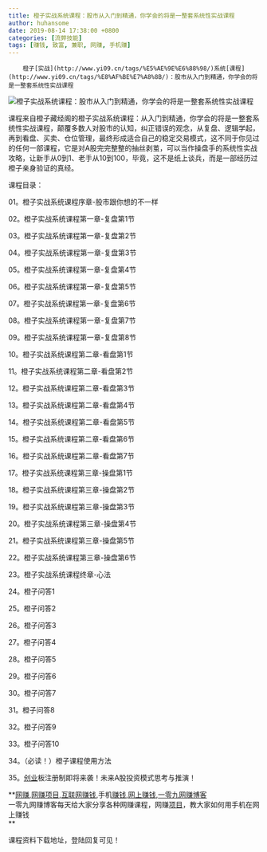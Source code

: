 ```yaml
---
title: 橙子实战系统课程：股市从入门到精通，你学会的将是一整套系统性实战课程
author: huhansome
date: 2019-08-14 17:38:00 +0800
categories: [流弊技能]
tags: [赚钱, 致富, 兼职, 网赚, 手机赚]
---
```



        橙子[实战](http://www.yi09.cn/tags/%E5%AE%9E%E6%88%98/)系统[课程](http://www.yi09.cn/tags/%E8%AF%BE%E7%A8%8B/)：股市从入门到精通，你学会的将是一整套系统性实战课程

![橙子实战系统课程：股市从入门到精通，你学会的将是一整套系统性实战课程](http://www.yi09.cn/zb_users/upload/2021/07/20210728221431162748167113755.jpeg)

课程来自橙子藏经阁的橙子实战系统课程：从入门到精通，你学会的将是一整套系统性实战课程，颠覆多数人对股市的认知，纠正错误的观念，从复盘、逻辑学起，再到看盘、买卖、仓位管理，最终形成适合自己的稳定交易模式，这不同于你见过的任何一部课程，它是对A股完完整整的抽丝剥茧，可以当作操盘手的系统性实战攻略，让新手从0到1、老手从10到100，毕竟，这不是纸上谈兵，而是一部经历过橙子亲身验证的真经。

  

课程目录：

  

01。橙子实战系统课程序章-股市跟你想的不一样

  

02。橙子实战系统课程第一章-复盘第1节

  

03。橙子实战系统课程第一章-复盘第2节

  

04。橙子实战系统课程第一章-复盘第3节

  

05。橙子实战系统课程第一章-复盘第4节

  

06。橙子实战系统课程第一章-复盘第5节

  

07。橙子实战系统课程第一章-复盘第6节

  

08。橙子实战系统课程第一章-复盘第7节

  

09。橙子实战系统课程第一章-复盘第8节

  

10。橙子实战系统课程第二章-看盘第1节

  

11。橙子实战系统课程第二章-看盘第2节

  

12。橙子实战系统课程第二章-看盘第3节

  

13。橙子实战系统课程第二章-看盘第4节

  

14。橙子实战系统课程第二章-看盘第5节

  

15。橙子实战系统课程第二章-看盘第6节

  

16。橙子实战系统课程第二章-看盘第7节

  

17。橙子实战系统课程第三章-操盘第1节

  

18。橙子实战系统课程第三章-操盘第2节

  

19。橙子实战系统课程第三章-操盘第3节

  

20。橙子实战系统课程第三章-操盘第4节

  

21。橙子实战系统课程第三章-操盘第5节

  

22。橙子实战系统课程第三章-操盘第6节

  

23。橙子实战系统课程终章-心法

  

24。橙子问答1

  

25。橙子问答2

  

26。橙子问答3

  

27。橙子问答4

  

28。橙子问答5

  

29。橙子问答6

  

30。橙子问答7

  

31。橙子问答8

  

32。橙子问答9

  

33。橙子问答10

  

34。（必读！）橙子课程使用方法

  

35。[创业](http://www.yi09.cn/tags/%E5%88%9B%E4%B8%9A/)板注册制即将来袭！未来A股投资模式思考与推演！

  

**[网赚](http://www.yi09.cn/tags/%E7%BD%91%E8%B5%9A/),[网赚项目](http://www.yi09.cn/tags/%E7%BD%91%E8%B5%9A%E9%A1%B9%E7%9B%AE/),[互联网赚钱](http://www.yi09.cn/tags/%E4%BA%92%E8%81%94%E7%BD%91%E8%B5%9A%E9%92%B1/),手机[赚钱](http://www.yi09.cn/tags/%E8%B5%9A%E9%92%B1/),[网上赚钱](http://www.yi09.cn/tags/%E7%BD%91%E4%B8%8A%E8%B5%9A%E9%92%B1/),[一零九网赚博客](http://www.yi09.cn/tags/%E4%B8%80%E9%9B%B6%E4%B9%9D%E7%BD%91%E8%B5%9A%E5%8D%9A%E5%AE%A2/)  
一零九网赚博客每天给大家分享各种网赚课程，网赚[项目](http://www.yi09.cn/tags/%E9%A1%B9%E7%9B%AE/)，教大家如何用手机在网上赚钱  
**  
  
  

课程资料下载地址，登陆回复可见！

